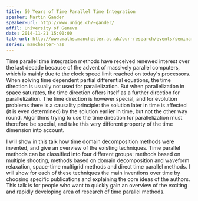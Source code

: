 ```yaml
---
title: 50 Years of Time Parallel Time Integration
speaker: Martin Gander
speaker-url: http://www.unige.ch/~gander/
affil: University of Geneva
date: 2014-11-21 15:00:00
talk-url: http://www.maths.manchester.ac.uk/our-research/events/seminars/numerical-analysis-and-scientific-computing/50-years-of-time-parallel-time-integration.htm
series: manchester-nas
---
```


Time parallel time integration methods have received renewed interest over the
last decade because of the advent of massively parallel computers, which is
mainly due to the clock speed limit reached on today's processors. When solving
time dependent partial differential equations, the time direction is usually
not used for parallelization. But when parallelization in space saturates, the
time direction offers itself as a further direction for parallelization.  The
time direction is however special, and for evolution problems there is a
causality principle: the solution later in time is affected (it is even
determined) by the solution earlier in time, but not the other way round.
Algorithms trying to use the time direction for parallelization must therefore
be special, and take this very different property of the time dimension into
account.

I will show in this talk how time domain decomposition methods were invented,
and give an overview of the existing techniques. Time parallel methods can be
classified into four different groups: methods based on multiple shooting,
methods based on domain decomposition and waveform relaxation, space-time
multigrid methods and direct time parallel methods. I will show for each of
these techniques the main inventions over time by choosing specific
publications and explaining the core ideas of the authors. This talk is for
people who want to quickly gain an overview of the exciting and rapidly
developing area of research of time parallel methods.

